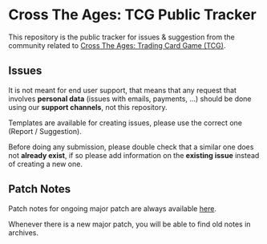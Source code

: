 # Cross The Ages: TCG Public Tracker

This repository is the public tracker for issues & suggestion from the community related to [Cross The Ages: Trading Card Game (TCG)](https://www.crosstheages.com).

## Issues

It is not meant for end user support, that means that any request that involves **personal data** (issues with emails, payments, ...) should be done using our **support channels**, not this repository.

Templates are available for creating issues, please use the correct one (Report / Suggestion).

Before doing any submission, please double check that a similar one does not **already exist**, if so please add information on the **existing issue** instead of creating a new one.

## Patch Notes

Patch notes for ongoing major patch are always available [here](./patch-notes.md).

Whenever there is a new major patch, you will be able to find old notes in archives.
